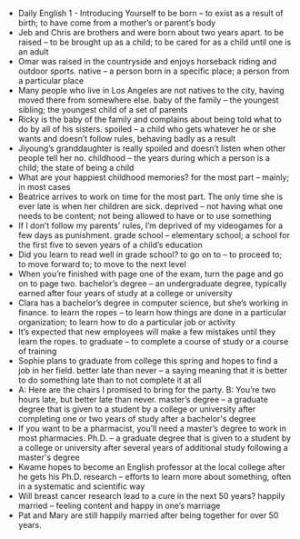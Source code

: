 * Daily English 1 - Introducing Yourself
to be born – to exist as a result of birth; to have come from a mother’s or parent’s body
* Jeb and Chris are brothers and were born about two years apart.
to be raised – to be brought up as a child; to be cared for as a child until one is an adult
* Omar was raised in the countryside and enjoys horseback riding and outdoor sports.
native – a person born in a specific place; a person from a particular place
* Many people who live in Los Angeles are not natives to the city, having moved there from somewhere else.
baby of the family – the youngest sibling; the youngest child of a set of parents
* Ricky is the baby of the family and complains about being told what to do by all of his sisters.
spoiled – a child who gets whatever he or she wants and doesn’t follow rules, behaving badly as a result
* Jiyoung’s granddaughter is really spoiled and doesn’t listen when other people tell her no.
childhood – the years during which a person is a child; the state of being a child
* What are your happiest childhood memories?
for the most part – mainly; in most cases
* Beatrice arrives to work on time for the most part. The only time she is ever late is when her children are sick.
deprived – not having what one needs to be content; not being allowed to have or to use something
* If I don’t follow my parents’ rules, I’m deprived of my videogames for a few days as punishment.
grade school – elementary school; a school for the first five to seven years of a child’s education
* Did you learn to read well in grade school?
to go on to – to proceed to; to move forward to; to move to the next level
* When you’re finished with page one of the exam, turn the page and go on to page two.
bachelor’s degree – an undergraduate degree, typically earned after four years of study at a college or university
* Clara has a bachelor’s degree in computer science, but she’s working in finance.
to learn the ropes – to learn how things are done in a particular organization; to learn how to do a particular job or activity
* It’s expected that new employees will make a few mistakes until they learn the ropes.
to graduate – to complete a course of study or a course of training
* Sophie plans to graduate from college this spring and hopes to find a job in her field.
better late than never – a saying meaning that it is better to do something late than to not complete it at all
* A: Here are the chairs I promised to bring for the party.
B: You’re two hours late, but better late than never.
master’s degree – a graduate degree that is given to a student by a college or university after completing one or two years of study after a bachelor's degree
* If you want to be a pharmacist, you’ll need a master’s degree to work in most pharmacies.
Ph.D. – a graduate degree that is given to a student by a college or university after several years of additional study following a master's degree
* Kwame hopes to become an English professor at the local college after he gets his Ph.D.
research – efforts to learn more about something, often in a systematic and scientific way
* Will breast cancer research lead to a cure in the next 50 years?
happily married – feeling content and happy in one’s marriage
* Pat and Mary are still happily married after being together for over 50 years.
